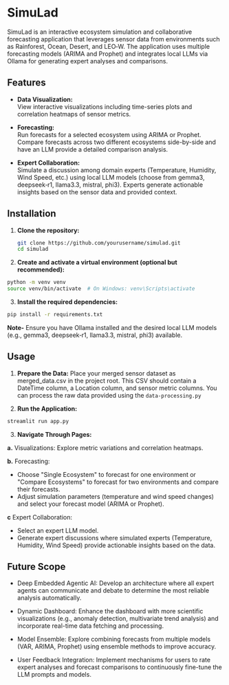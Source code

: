 # SimuLad

SimuLad is an interactive ecosystem simulation and collaborative forecasting application that leverages sensor data from environments such as Rainforest, Ocean, Desert, and LEO‑W. The application uses multiple forecasting models (ARIMA and Prophet) and integrates local LLMs via Ollama for generating expert analyses and comparisons.

## Features

- **Data Visualization:**  
  View interactive visualizations including time-series plots and correlation heatmaps of sensor metrics.

- **Forecasting:**  
  Run forecasts for a selected ecosystem using ARIMA or Prophet. Compare forecasts across two different ecosystems side-by-side and have an LLM provide a detailed comparison analysis.

- **Expert Collaboration:**  
  Simulate a discussion among domain experts (Temperature, Humidity, Wind Speed, etc.) using local LLM models (choose from gemma3, deepseek‑r1, llama3.3, mistral, phi3). Experts generate actionable insights based on the sensor data and provided context.

## Installation

1. **Clone the repository:**
   ```bash
   git clone https://github.com/yourusername/simulad.git
   cd simulad

2. **Create and activate a virtual environment (optional but recommended):**

```bash
python -m venv venv
source venv/bin/activate  # On Windows: venv\Scripts\activate
```

3. **Install the required dependencies:**

```bash
pip install -r requirements.txt
```
**Note-** Ensure you have Ollama installed and the desired local LLM models (e.g., gemma3, deepseek‑r1, llama3.3, mistral, phi3) available.

## Usage
1. **Prepare the Data:**
Place your merged sensor dataset as merged_data.csv in the project root. This CSV should contain a DateTime column, a Location column, and sensor metric columns. You can process the raw data provided using the `data-processing.py`

2. **Run the Application:**

```bash
streamlit run app.py
```
3. **Navigate Through Pages:**

**a.** Visualizations: Explore metric variations and correlation heatmaps.

**b.** Forecasting:
- Choose "Single Ecosystem" to forecast for one environment or "Compare Ecosystems" to forecast for two environments and compare their forecasts.
- Adjust simulation parameters (temperature and wind speed changes) and select your forecast model (ARIMA or Prophet).

**c** Expert Collaboration:
- Select an expert LLM model.
- Generate expert discussions where simulated experts (Temperature, Humidity, Wind Speed) provide actionable insights based on the data.

## Future Scope
- Deep Embedded Agentic AI:
Develop an architecture where all expert agents can communicate and debate to determine the most reliable analysis automatically.

- Dynamic Dashboard:
Enhance the dashboard with more scientific visualizations (e.g., anomaly detection, multivariate trend analysis) and incorporate real-time data fetching and processing.

- Model Ensemble:
Explore combining forecasts from multiple models (VAR, ARIMA, Prophet) using ensemble methods to improve accuracy.

- User Feedback Integration:
Implement mechanisms for users to rate expert analyses and forecast comparisons to continuously fine-tune the LLM prompts and models.

